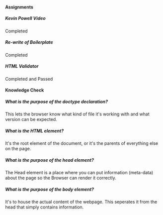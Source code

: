 #### Assignments

##### Kevin Powell Video
Completed

##### Re-write of Boilerplate
Completed

##### HTML Validator
Completed and Passed

#### Knowledge Check

##### What is the purpose of the doctype declaration?
  This lets the browser know what kind of file it's working with and what version can be expected.


##### What is the HTML element?
  It's the root element of the document, or it's the parents of everything else on the page.

##### What is the purpose of the head element?
  The Head element is a place where you can put information (meta-data) about the page so the Browser can render it correctly.

##### What is the purpose of the body element?
  It's to house the actual content of the webpage. This seperates it from the head that simply contains information.